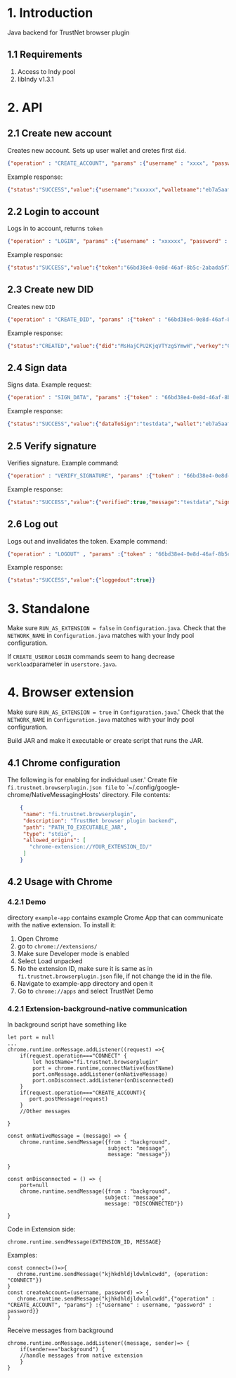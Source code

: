 # 1. Introduction
Java backend for TrustNet browser plugin
## 1.1 Requirements
1. Access to Indy pool
2. libIndy v1.3.1
# 2. API
## 2.1 Create new account
Creates new account. Sets up user wallet and cretes first  `did`.
```json
{"operation" : "CREATE_ACCOUNT", "params" :{"username" : "xxxx", "password" : "yyyy"}} 
```
Example response: 
```json
{"status":"SUCCESS","value":{"username":"xxxxxx","walletname":"eb7a5aaf-9dfa-4e61-b5ed-eff9aaae2d8d"}}
```
## 2.2 Login to account
Logs in to account, returns `token`
```json
{"operation" : "LOGIN", "params" :{"username" : "xxxxxx", "password" : "yyyy"}}
```
Example response:
```json
{"status":"SUCCESS","value":{"token":"66bd38e4-0e8d-46af-8b5c-2abada5f7eb7"}}
```

## 2.3 Create new DID
Creates new `DID`
```json
{"operation" : "CREATE_DID", "params" :{"token" : "66bd38e4-0e8d-46af-8b5c-2abada5f7eb7"}}
```
Example response:
```json
{"status":"CREATED","value":{"did":"MsHajCPU2KjqVTYzgSYmwH","verkey":"CNeXKuzqdJMxbeC6sZHZCGyDjARqwQgkMaRTSX8CJ1p9"}}
```

## 2.4 Sign data
Signs data.
Example request:
```json
{"operation" : "SIGN_DATA", "params" :{"token" : "66bd38e4-0e8d-46af-8b5c-2abada5f7eb7", "did" : "MsHajCPU2KjqVTYzgSYmwH", "datatosign" :"testdata"}}
```
Example response:
```json
{"status":"SUCCESS","value":{"dataToSign":"testdata","wallet":"eb7a5aaf-9dfa-4e61-b5ed-eff9aaae2d8d","signature":"laOJ6ACNnBcRIwG+OtG1CE7FWtGK3WCiyndYZ84SN/KIjX5aMQpeyJ7ryfMiZ/0lrCE57jzcP3JC09MXCiHQAQ==","verkey":"CNeXKuzqdJMxbeC6sZHZCGyDjARqwQgkMaRTSX8CJ1p9","did":"MsHajCPU2KjqVTYzgSYmwH"}}
```
## 2.5 Verify signature
Verifies signature.
Example command:
```json
{"operation" : "VERIFY_SIGNATURE", "params" :{"token" : "66bd38e4-0e8d-46af-8b5c-2abada5f7eb7", "did" : "MsHajCPU2KjqVTYzgSYmwH", "message" :"testdata", "signature" :"laOJ6ACNnBcRIwG+OtG1CE7FWtGK3WCiyndYZ84SN/KIjX5aMQpeyJ7ryfMiZ/0lrCE57jzcP3JC09MXCiHQAQ=="}}
```
Example response:
```json
{"status":"SUCCESS","value":{"verified":true,"message":"testdata","signature":"laOJ6ACNnBcRIwG+OtG1CE7FWtGK3WCiyndYZ84SN/KIjX5aMQpeyJ7ryfMiZ/0lrCE57jzcP3JC09MXCiHQAQ==","did":"MsHajCPU2KjqVTYzgSYmwH"}}
```

## 2.6 Log out
Logs out and invalidates the token.
Example command:
```json
{"operation" : "LOGOUT" , "params" :{"token" : "66bd38e4-0e8d-46af-8b5c-2abada5f7eb7"}}
```
Example response:
```json
{"status":"SUCCESS","value":{"loggedout":true}}
```


# 3. Standalone
Make sure `RUN_AS_EXTENSION = false` in `Configuration.java`. Check that the `NETWORK_NAME` in `Configuration.java`
matches with your Indy pool configuration.

If `CREATE_USER`or `LOGIN` commands seem to hang decrease `workload`parameter in `userstore.java`.


# 4. Browser extension
Make sure `RUN_AS_EXTENSION = true` in `Configuration.java`.' Check that the `NETWORK_NAME` in `Configuration.java`
matches with your Indy pool configuration.

Build JAR and make it executable or create script that runs the JAR.
## 4.1 Chrome configuration
The following is for enabling for individual user.'
Create file `fi.trustnet.browserplugin.json file` to `~/.config/google-chrome/NativeMessagingHosts' directory.
File contents:
```json
    {
     "name": "fi.trustnet.browserplugin",
     "description": "TrustNet browser plugin backend",
     "path": "PATH_TO_EXECUTABLE_JAR",
     "type": "stdio",
     "allowed_origins": [
       "chrome-extension://YOUR_EXTENSION_ID/"
     ]
    }
```


## 4.2 Usage with Chrome
### 4.2.1 Demo
directory `example-app` contains example Crome App that can communicate with the native extension. To install it:
1. Open Chrome
2. go to `chrome://extensions/`
3. Make sure Developer mode is enabled
4. Select Load unpacked
5. No the extension ID, make sure it is same as in `fi.trustnet.browserplugin.json` file, if not change the id in the file.
6. Navigate to example-app directory and open it
7. Go to `chrome://apps` and select TrustNet Demo

### 4.2.1 Extension-background-native communication

In background script have something like 
```code
let port = null
...
chrome.runtime.onMessage.addListener((request) =>{
    if(request.operation==="CONNECT" {
        let hostName="fi.trustnet.browserplugin"
        port = chrome.runtime,connectNative(hostName)
        port.onMessage.addListener(onNativeMessage)
        port.onDisconnect.addListener(onDisconnected)
    }
    if(request.operation==="CREATE_ACCOUNT){
       port.postMessage(request)
    }
    //Other messages
    
}

const onNativeMessage = (message) => {
    chrome.runtime.sendMessage({from : "background", 
                                subject: "message",
                                message: "message"})
                                
}

const onDisconnected = () => {
    port=null
    chrome.runtime.sendMessage({from : "background", 
                               subject: "message",
                               message: "DISCONNECTED"})
                                                              
}
```

Code in Extension side:
```code
chrome.runtime.sendMessage(EXTENSION_ID, MESSAGE}
```
Examples:
```code
const connect=()=>{
   chrome.runtime.sendMessage("kjhkdhldjldwlmlcwdd", {operation: "CONNECT"})
}
const createAccount=(username, password) => {
   chrome.runtime.sendMessage("kjhkdhldjldwlmlcwdd",{"operation" : "CREATE_ACCOUNT", "params"} :{"username" : username, "password" : password}} 
}
```
Receive messages from background
```code
chrome.runtime.onMessage.addListener((message, sender)=> {
    if(sender==="background") {
    //handle messages from native extension
    }
}
```
